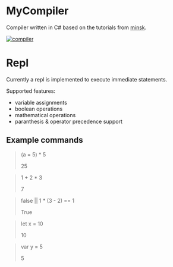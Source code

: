 # MyCompiler

Compiler written in C# based on the tutorials from [minsk](https://github.com/terrajobst/minsk).

[![compiler](https://dev.azure.com/marcstanlive/Opensource/_apis/build/status/132)](https://dev.azure.com/marcstanlive/Opensource/_build/definition?definitionId=132)

# Repl

Currently a repl is implemented to execute immediate statements.

Supported features:

* variable assignments
* boolean operations
* mathematical operations
* paranthesis & operator precedence support

## Example commands

> (a = 5) * 5
> 
> 25

> 1 + 2 * 3
> 
> 7

> false || 1 * (3 - 2) == 1
> 
> True

> let x = 10
>
> 10

> var y = 5
>
> 5